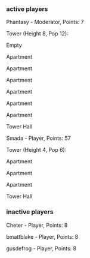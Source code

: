### active players

Phantasy - Moderator, Points: 7

Tower (Height 8, Pop 12):

Empty

Apartment

Apartment

Apartment

Apartment

Apartment

Apartment

Tower Hall

Smada - Player, Points: 57

Tower (Height 4, Pop 6):

Apartment

Apartment

Apartment

Tower Hall

### inactive players

Cheter - Player, Points: 8

bmattblake - Player, Points: 8

gusdefrog - Player, Points: 8

